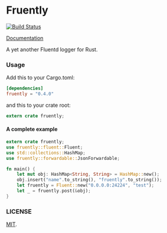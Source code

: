 Fruently
===

[![Build Status](https://travis-ci.org/cosmo0920/fruently.svg?branch=master)](https://travis-ci.org/cosmo0920/fruently)

[Documentation](http://cosmo0920.github.io/fruently/fruently/index.html)

A yet another Fluentd logger for Rust.

### Usage

Add this to your Cargo.toml:

```toml
[dependencies]
fruently = "0.4.0"
```

and this to your crate root:

```rust
extern crate fruently;
```

#### A complete example

```rust
extern crate fruently;
use fruently::fluent::Fluent;
use std::collections::HashMap;
use fruently::forwardable::JsonForwardable;

fn main() {
    let mut obj: HashMap<String, String> = HashMap::new();
    obj.insert("name".to_string(), "fruently".to_string());
    let fruently = Fluent::new("0.0.0.0:24224", "test");
    let _ = fruently.post(&obj);
}
```

### LICENSE

[MIT](LICENSE).
